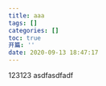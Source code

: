 ```yaml
---
title: aaa
tags: []
categories: []
toc: true
开篇: ''
date: 2020-09-13 18:47:17
---
```


123123
asdfasdfadf